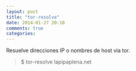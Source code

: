 ```yaml
---
layout: post
title: "tor-resolve"
date: 2014-01-27 20:10
comments: true
categories: 
---
```

Resuelve direcciones IP o nombres de host via tor.

>$ tor-resolve lapipaplena.net

